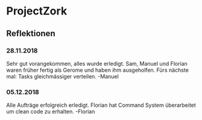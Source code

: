 # ProjectZork
## Reflektionen
### 28.11.2018
Sehr gut vorangekommen, alles wurde erledigt. Sam, Manuel und Florian waren früher fertig als Gerome und haben ihm ausgeholfen. 
Fürs nächste mal: Tasks gleichmässiger verteilen.
-Manuel

### 05.12.2018
Alle Aufträge erfolgreich erledigt. Florian hat Command System überarbeitet um clean code zu erhalten.
-Florian